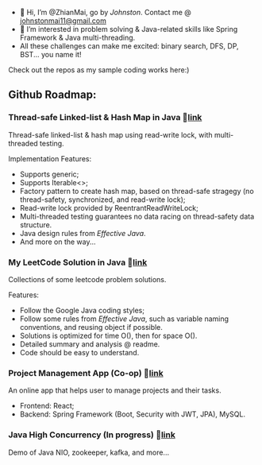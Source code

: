 - 👋 Hi, I’m @ZhianMai, go by <i>Johnston</i>. Contact me @ johnstonmai11@gmail.com
- 👀 I’m interested in problem solving & Java-related skills like Spring Framework & Java multi-threading.
- All these challenges can make me excited: binary search, DFS, DP, BST... you name it!

Check out the repos as my sample coding works here:)

## Github Roadmap:

### Thread-safe Linked-list & Hash Map in Java   :link:[link](https://github.com/ZhianMai/Thread-safe-LinkedList-Hashmap)

  Thread-safe linked-list & hash map using read-write lock, with multi-threaded testing.

Implementation Features:
  - Supports generic;
  - Supports Iterable<>;
  - Factory pattern to create hash map, based on thread-safe stragegy (no thread-safety, synchronized, and read-write lock);
  - Read-write lock provided by ReentrantReadWriteLock;
  - Multi-threaded testing guarantees no data racing on thread-safety data structure.
  - Java design rules from <i>Effective Java</i>.
  - And more on the way...

### My LeetCode Solution in Java :link:[link](https://github.com/ZhianMai/MyLeetCodeSolution)
  
  Collections of some leetcode problem solutions.
 
 Features:
  - Follow the Google Java coding styles;
  - Follow some rules from <i>Effective Java</i>, such as variable naming conventions, and reusing object if possible.
  - Solutions is optimized for time O(), then for space O().
  - Detailed summary and analysis @ readme.
  - Code should be easy to understand.

### Project Management App (Co-op) :link:[link](https://github.com/ZhianMai/PPM_app_online)
  
An online app that helps user to manage projects and their tasks.
- Frontend: React;
- Backend: Spring Framework (Boot, Security with JWT, JPA), MySQL.

### Java High Concurrency (In progress) :link:[link](https://github.com/ZhianMai/Java_High_Concurrency)
  
Demo of Java NIO, zookeeper, kafka, and more...
